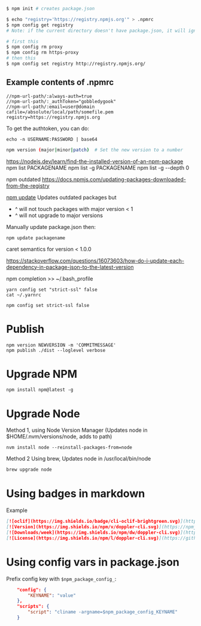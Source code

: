 ```sh
$ npm init # creates package.json
```

```sh
$ echo "registry='https://registry.npmjs.org'" > .npmrc
$ npm config get registry
# Note: if the current directory doesn't have package.json, it will ignore the local .npmrc and may report settings from a higher-level config file, such as user-specific one from ~/.npmrc.
```

```sh
# first this
$ npm config rm proxy
$ npm config rm https-proxy
# then this
$ npm config set registry http://registry.npmjs.org/
```

## Example contents of .npmrc

```
//npm-url-path/:always-auth=true
//npm-url-path/:_authToken="gobbledygook"
//npm-url-path/:email=user@domain
cafile=/absolute/local/path/somefile.pem
registry=https://registry.npmjs.org
```

To get the authtoken, you can do:

```
echo -n USERNAME:PASSWORD | base64
```

```sh
npm version (major|minor|patch)  # Set the new version to a number
```

https://nodejs.dev/learn/find-the-installed-version-of-an-npm-package
npm list PACKAGENAME
npm list -g PACKAGENAME
npm list -g --depth 0

npm outdated
https://docs.npmjs.com/updating-packages-downloaded-from-the-registry

[npm update](https://docs.npmjs.com/cli/v6/commands/npm-update)
Updates outdated packages but

- ^ will not touch packages with major version < 1
- ^ will not upgrade to major versions

Manually update package.json then:

```
npm update packagename
```

caret semantics for version < 1.0.0

https://stackoverflow.com/questions/16073603/how-do-i-update-each-dependency-in-package-json-to-the-latest-version

npm completion >> ~/.bash_profile

```
yarn config set "strict-ssl" false
cat ~/.yarnrc

npm config set strict-ssl false
```

# Publish

```
npm version NEWVERSION -m 'COMMITMESSAGE'
npm publish ./dist --loglevel verbose
```

# Upgrade NPM

```
npm install npm@latest -g
```

# Upgrade Node

Method 1, using Node Version Manager
(Updates node in $HOME/.nvm/versions/node, adds to path)

```
nvm install node --reinstall-packages-from=node
```

Method 2
Using brew, Updates node in /usr/local/bin/node

```sh
brew upgrade node
```

# Using badges in markdown

Example

```markdown
[![oclif](https://img.shields.io/badge/cli-oclif-brightgreen.svg)](https://oclif.io)
[![Version](https://img.shields.io/npm/v/doppler-cli.svg)](https://npmjs.org/package/doppler-cli)
[![Downloads/week](https://img.shields.io/npm/dw/doppler-cli.svg)](https://npmjs.org/package/doppler-cli)
[![License](https://img.shields.io/npm/l/doppler-cli.svg)](https://github.com/loz/doppler-cli/blob/master/package.json)
```

# Using config vars in package.json

Prefix config key with `$npm_package_config_`:

```json
    "config": {
        "KEYNAME": "value"
    },
    "scripts": {
        "script": "cliname -argname=$npm_package_config_KEYNAME"
    }

```
